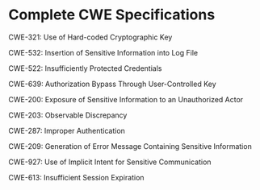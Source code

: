 

# Complete CWE Specifications

CWE-321: Use of Hard-coded Cryptographic Key

CWE-532: Insertion of Sensitive Information into Log File

CWE-522: Insufficiently Protected Credentials

CWE-639: Authorization Bypass Through User-Controlled Key

CWE-200: Exposure of Sensitive Information to an Unauthorized Actor

CWE-203: Observable Discrepancy

CWE-287: Improper Authentication

CWE-209: Generation of Error Message Containing Sensitive Information

CWE-927: Use of Implicit Intent for Sensitive Communication

CWE-613: Insufficient Session Expiration